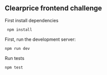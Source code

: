 ## Clearprice frontend challenge

First install dependencies

```bash
 npm install
```

First, run the development server:

```bash
npm run dev
```

Run tests

```bash
npm test
```
